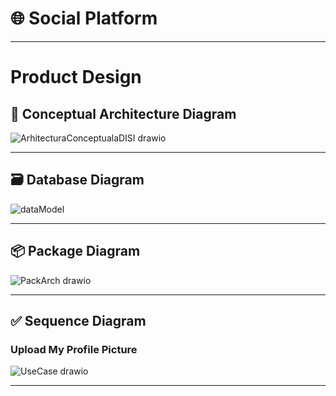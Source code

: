 # 🌐 Social Platform
---
# Product Design

## 🧱 Conceptual Architecture Diagram

![ArhitecturaConceptualaDISI drawio](https://github.com/user-attachments/assets/d9ce41fc-915e-4de8-922d-4c427bb62418)

---

## 🗃️ Database Diagram

![dataModel](https://github.com/user-attachments/assets/7e391cfc-1ef0-4d64-8fdc-f4a442fd516c)

---

## 📦 Package Diagram

![PackArch drawio](https://github.com/user-attachments/assets/6d802b02-1e19-4512-b369-3e818c3c7d93)

---

## ✅ Sequence Diagram

### Upload My Profile Picture

![UseCase drawio](https://github.com/user-attachments/assets/2dcdcc55-5fe1-4e37-9082-3e167f84eccd)

---


